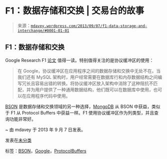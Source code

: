 <!--yml

类别：未分类

日期：2024 年 05 月 18 日 06:02:12

-->

# F1：数据存储和交换 | 交易台的故事

> 来源：[`mdavey.wordpress.com/2013/09/07/f1-data-storage-and-interchange/#0001-01-01`](https://mdavey.wordpress.com/2013/09/07/f1-data-storage-and-interchange/#0001-01-01)

## F1：数据存储和交换

Google Research F1 [论文](http://static.googleusercontent.com/external_content/untrusted_dlcp/research.google.com/en//pubs/archive/41344.pdf) 值得一读。特别值得关注的是协议缓冲区的使用：

> 在 Google，协议缓冲区在应用程序之间的数据存储和交换中无处不在。当我们还有 MySQL 架构时，用户经常需要在数据库行和内存数据结构之间编写冗长且容易出错的转换。将协议缓冲区放入架构中消除了这种阻抗不匹配，并为用户提供了一种通用数据结构，他们既可以在数据库中使用，也可以在应用程序代码中使用。

[BSON](http://bsonspec.org/) 是数据存储和交换领域的另一种选择，[MongoDB](http://blog.mongodb.org/post/114440717/bson) 从 BSON 中获益，类似于 F1 从 Protocol Buffers 中获益一样。F1 使用协议缓冲区作为列类型，并且查询功能非常好。

~ 由 mdavey 于 2013 年 9 月 7 日发表。

发表在[未分类](https://mdavey.wordpress.com/category/uncategorized/)

标签：[BSON](https://mdavey.wordpress.com/tag/bson/)，[Google](https://mdavey.wordpress.com/tag/google/)，[ProtocolBuffers](https://mdavey.wordpress.com/tag/protocolbuffers/)
